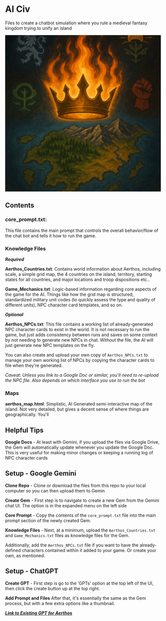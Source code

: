 # AI Civ
Files to create a chatbot simulation where you rule a medieval fantasy kingdom trying to unify an island

![](./images//aerthos_thumbnail.png)
## Contents

### core_prompt.txt:
This file contains the main prompt that controls the overall behavior/flow of the chat bot and tells it how to run the game.

### Knowledge Files

***Required***

**Aerthos_Countries.txt**: Contains world information about Aerthos, including scale, a simple grid map, the 4 countries on the island, territory, starting states for all countries, and major locations and troop dispositions etc..

**Game_Mechanics.txt**: Logic-based information regarding core aspects of the game for the AI. Things like how the grid map is structured, standardized military unit codes (to quickly assess the type and quality of different units), NPC character card templates, and so on.

***Optional***

**Aerthos_NPCs.txt**: This file contains a working list of already-generated NPC character cards to exist in the world. It is not necessary to run the game, but just adds consistency between runs and saves on some context by not needing to generate new NPCs in chat. Without the file, the AI will just generate new NPC templates on the fly.

You can also create and upload your own copy of `Aerthos_NPCs.txt` to manage your own working list of NPCs by copying the character cards to file when they're generated.

*Caveat: Unless you link to a Google Doc or similar, you'll need to re-upload the NPC file. Also depends on which interface you use to run the bot*

### Maps

**aerthos_map.html**: Simplistic, AI Generated semi-interactive map of the island. Not very detailed, but gives a decent sense of where things are geographically. You'll 
## Helpful Tips

**Google Docs** - At least with Gemini, if you upload the files via Google Drive, the Gem will automatically update whenever you update the Google Doc. This is very useful for making minor changes or keeping a running log of NPC character cards


## Setup - Google Gemini

**Clone Repo** - Clone or download the files from this repo to your local computer so you can then upload them to Gemin

**Create Gem** - First step is to navigate to create a new Gem from the Gemini chat UI. The option is in the expanded menu on the left side

**Core Prompt** - Copy the contents of the `core_prompt.txt` file into the main prompt section of the newly created Gem. 

**Knowledge Files** - Next, at a minimum, upload the `Aerthos_Countries.txt` and `Game_Mechanics.txt` files as knowledge files for the Gem. 

Additionally, add the `Aerthos_NPCs.txt` file if you want to have the already-defined characters contained within it added to your game. Or create your own, as mentioned.

## Setup - ChatGPT

**Create GPT** - First step is go to the 'GPTs' option at the top left of the UI, then click the create button up at the top right.

**Add Prompt and Files** After that, it's essentially the same as the Gem process, but with a few extra options like a thumbnail.

***[Link to Existing GPT for Aerthos](https://chatgpt.com/g/g-683f2f84d3f88191b6b4bc73c6a0c7d8-aerthos-unification)***
